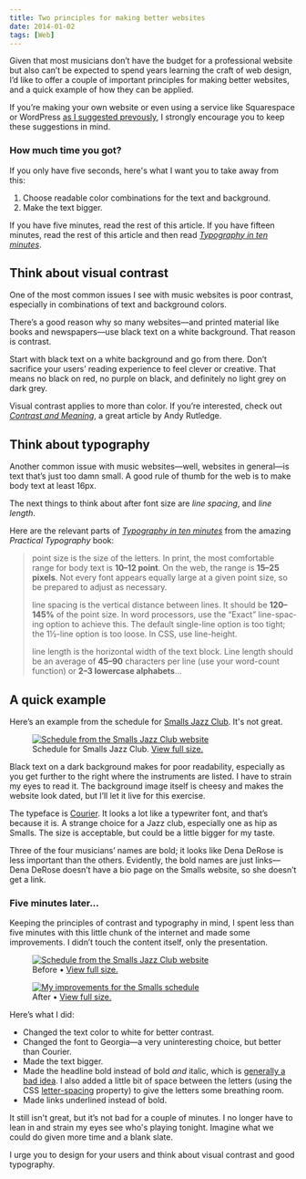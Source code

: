 ```yaml
---
title: Two principles for making better websites
date: 2014-01-02
tags: [Web]
---
```


Given that most musicians don’t have the budget for a professional website but also can’t be expected to spend years learning the craft of web design, I’d like to offer a couple of important principles for making better websites, and a quick example of how they can be applied.

If you’re making your own website or even using a service like Squarespace or WordPress [as I suggested prevously](http://nadav.is/writing/how-to-easily-make-websites-that-dont-suck/), I strongly encourage you to keep these suggestions in mind.

### How much time you got?
If you only have five seconds, here's what I want you to take away from this:

1. Choose readable color combinations for the text and background.
2. Make the text bigger.

If you have five minutes, read the rest of this article. If you have fifteen minutes, read the rest of this article and then read *[Typography in ten minutes](http://practicaltypography.com/typography-in-ten-minutes.html)*.

## Think about visual contrast

One of the most common issues I see with music websites is poor contrast, especially in combinations of text and background colors.

There’s a good reason why so many websites—and printed material like books and newspapers—use black text on a white background. That reason is contrast.

Start with black text on a white background and go from there. Don’t sacrifice your users’ reading experience to feel clever or creative. That means no black on red, no purple on black, and definitely no light grey on dark grey.

Visual contrast applies to more than color. If you’re interested, check out *[Contrast and Meaning](http://alistapart.com/article/contrastandmeaning)*, a great article by Andy Rutledge.

## Think about typography

Another common issue with music websites—well, websites in general—is text that’s just too damn small. A good rule of thumb for the web is to make body text at least 16px.

The next things to think about after font size are *line spacing*, and *line length*.

Here are the relevant parts of *[Typography in ten minutes](http://practicaltypography.com/typography-in-ten-minutes.html)* from the amazing *Practical Typography* book:

> <span class=sc>point size</span> is the size of the let­ters. In print, the most com­fort­able range for body text is **10–12 point**. On the web, the range is **15–25 pixels**. Not every font ap­pears equal­ly large at a giv­en point size, so be pre­pared to ad­just as necessary.
>
> <span class=sc>line spacing</span> is the ver­ti­cal dis­tance be­tween lines. It should be **120–145%** of the point size. In word proces­sors, use the “Exact” line-spac­ing op­tion to achieve this. The de­fault sin­gle-line op­tion is too tight; the 1½-line op­tion is too loose. In CSS, use line-height.
>
> <span class=sc>line length</span> is the hor­i­zon­tal width of the text block. Line length should be an av­er­age of **45–90** characters per line (use your word-count func­tion) or **2–3 low­er­case alphabets**&hellip;




## A quick example

Here’s an example from the schedule for [Smalls Jazz Club](http://www.smallsjazzclub.com/). It's not great.


<figure>
    <a href="2014-01-02-two-principles-for-making-better-websites/smalls-before.jpg">
      <img src="2014-01-02-two-principles-for-making-better-websites/smalls-before.jpg" alt="Schedule from the Smalls Jazz Club website">
    </a>
    <figcaption>Schedule for Smalls Jazz Club. <a href="2014-01-02-two-principles-for-making-better-websites/smalls-before.jpg">View full size.</a></figcaption>
</figure>

Black text on a dark background makes for poor readability, especially as you get further to the right where the instruments are listed. I have to strain my eyes to read it. The background image itself is cheesy and makes the website look dated, but I’ll let it live for this exercise.

The typeface is [Courier](http://en.wikipedia.org/wiki/Courier_(typeface)). It looks a lot like a typewriter font, and that’s because it is. A strange choice for a Jazz club, especially one as hip as Smalls. The size is acceptable, but could be a little bigger for my taste.

Three of the four musicians’ names are bold; it looks like Dena DeRose is less important than the others. Evidently, the bold names are just links—Dena DeRose doesn’t have a bio page on the Smalls website, so she doesn’t get a link.

### Five minutes later...
Keeping the principles of contrast and typography in mind, I spent less than five minutes with this little chunk of the internet and made some improvements. I didn’t touch the content itself, only the presentation.

<div class="wide">
  <figure class="half">
    <a href="2014-01-02-two-principles-for-making-better-websites/smalls-before.jpg">
      <img src="2014-01-02-two-principles-for-making-better-websites/smalls-before.jpg" alt="Schedule from the Smalls Jazz Club website">
    </a>
    <figcaption>Before &bullet; <a href="2014-01-02-two-principles-for-making-better-websites/smalls-before.jpg">View full size.</a></figcaption>
  </figure>
  <figure class="half">
    <a href="2014-01-02-two-principles-for-making-better-websites/smalls-after.jpg">
      <img src="2014-01-02-two-principles-for-making-better-websites/smalls-after.jpg" alt="My improvements for the Smalls schedule">
    </a>
    <figcaption>After &bullet; <a href="2014-01-02-two-principles-for-making-better-websites/smalls-after.jpg">View full size.</a></figcaption>
  </figure>
</div>

Here’s what I did:

* Changed the text color to white for better contrast.
* Changed the font to Georgia—a very uninteresting choice, but better than Courier.
* Made the text bigger.
* Made the headline bold instead of bold *and* italic, which is [generally a bad idea](http://practicaltypography.com/bold-or-italic.html). I also added a little bit of space between the letters (using the <abbr>CSS</abbr> [letter-spacing](https://developer.mozilla.org/en-US/docs/Web/CSS/letter-spacing) property) to give the letters some breathing room.
* Made links underlined instead of bold.

It still isn't great, but it’s not bad for a couple of minutes. I no longer have to lean in and strain my eyes see who's playing tonight. Imagine what we could do given more time and a blank slate.

I urge you to design for your users and think about visual contrast and good typography.
